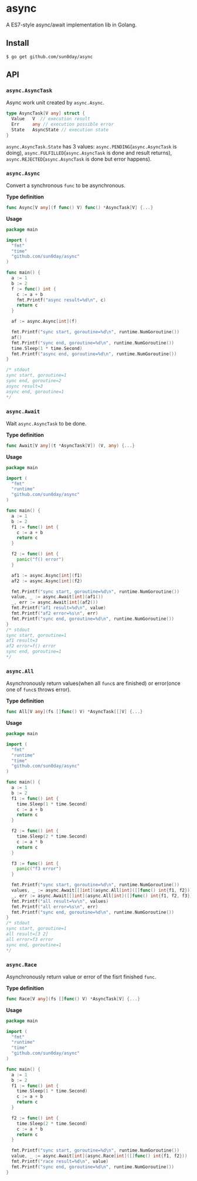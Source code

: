 # async

A ES7-style async/await implementation lib in Golang.

## Install

```shell
$ go get github.com/sun0day/async
```

## API

### `async.AsyncTask`

Async work unit created by `async.Async`. 

```go
type AsyncTask[V any] struct {
  Value   V  // execution result
  Err     any // execution possible error
  State   AsyncState // execution state
}
```

`async.AsyncTask.State` has 3 values: `async.PENDING`(`async.AsyncTask` is doing), `async.FULFILLED`(`async.AsyncTask` is done and result returns), `async.REJECTED`(`async.AsyncTask` is done but error happens). 

### `async.Async`

Convert a synchronous `func` to be asynchronous.

**Type definition**

```go
func Async[V any](f func() V) func() *AsyncTask[V] {...}
```

**Usage**

```go
package main

import (
  "fmt"
  "time"
  "github.com/sun0day/async"
)

func main() {
  a := 1
  b := 2
  f := func() int {
    c := a + b
    fmt.Printf("async result=%d\n", c)
    return c
  }

  af := async.Async[int](f)

  fmt.Printf("sync start, goroutine=%d\n", runtime.NumGoroutine())
  af()
  fmt.Printf("sync end, goroutine=%d\n", runtime.NumGoroutine())
  time.Sleep(1 * time.Second)
  fmt.Printf("async end, goroutine=%d\n", runtime.NumGoroutine())
}

/* stdout
sync start, goroutine=1
sync end, goroutine=2
async result=3
async end, goroutine=1
*/
```

### `async.Await`

Wait `async.AsyncTask` to be done.

**Type definition**

```go
func Await[V any](t *AsyncTask[V]) (V, any) {...}
```

**Usage**

```go
package main

import (
  "fmt"
  "runtime"
  "github.com/sun0day/async"
)

func main() {
  a := 1
  b := 2
  f1 := func() int {
    c := a + b
    return c
  }

  f2 := func() int {
    panic("f() error")
  }

  af1 := async.Async[int](f1)
  af2 := async.Async[int](f2)

  fmt.Printf("sync start, goroutine=%d\n", runtime.NumGoroutine())
  value, _ := async.Await[int](af1())
  _, err := async.Await[int](af2())
  fmt.Printf("af1 result=%d\n", value)
  fmt.Printf("af2 error=%s\n", err)
  fmt.Printf("sync end, goroutine=%d\n", runtime.NumGoroutine())
}
/* stdout
sync start, goroutine=1
af1 result=3
af2 error=f() error
sync end, goroutine=1
*/
```

### `async.All`

Asynchronously return values(when all `func`s are finished) or error(once one of `func`s throws error).

**Type definition**

```go
func All[V any](fs []func() V) *AsyncTask[[]V] {...}
```

**Usage**

```go
package main

import (
  "fmt"
  "runtime"
  "time"
  "github.com/sun0day/async"
)

func main() {
  a := 1
  b := 2
  f1 := func() int {
    time.Sleep(1 * time.Second)
    c := a + b
    return c
  }

  f2 := func() int {
    time.Sleep(2 * time.Second)
    c := a * b
    return c
  }

  f3 := func() int {
    panic("f3 error")
  }

  fmt.Printf("sync start, goroutine=%d\n", runtime.NumGoroutine())
  values, _ := async.Await[[]int](async.All[int]([]func() int{f1, f2}))
  _, err := async.Await[[]int](async.All[int]([]func() int{f1, f2, f3}))
  fmt.Printf("all result=%v\n", values)
  fmt.Printf("all error=%s\n", err)
  fmt.Printf("sync end, goroutine=%d\n", runtime.NumGoroutine())
}
/* stdout
sync start, goroutine=1
all result=[3 2]
all error=f3 error
sync end, goroutine=1
*/
```

### `async.Race`

Asynchronously return value or error of the fisrt finished `func`.

**Type definition**

```go
func Race[V any](fs []func() V) *AsyncTask[V] {...}
```

**Usage**

```go
package main

import (
  "fmt"
  "runtime"
  "time"
  "github.com/sun0day/async"
)

func main() {
  a := 1
  b := 2
  f1 := func() int {
    time.Sleep(1 * time.Second)
    c := a + b
    return c
  }

  f2 := func() int {
    time.Sleep(2 * time.Second)
    c := a * b
    return c
  }

  fmt.Printf("sync start, goroutine=%d\n", runtime.NumGoroutine())
  value, _ := async.Await[int](async.Race[int]([]func() int{f1, f2}))
  fmt.Printf("race result=%d\n", value)
  fmt.Printf("sync end, goroutine=%d\n", runtime.NumGoroutine())
}
```

